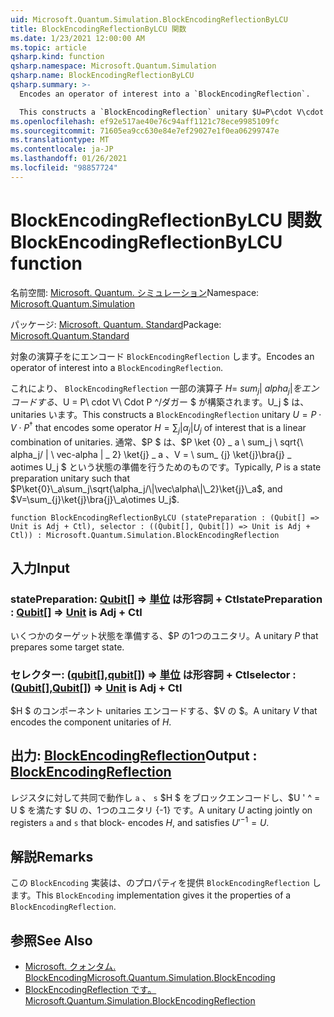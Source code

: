 ```yaml
---
uid: Microsoft.Quantum.Simulation.BlockEncodingReflectionByLCU
title: BlockEncodingReflectionByLCU 関数
ms.date: 1/23/2021 12:00:00 AM
ms.topic: article
qsharp.kind: function
qsharp.namespace: Microsoft.Quantum.Simulation
qsharp.name: BlockEncodingReflectionByLCU
qsharp.summary: >-
  Encodes an operator of interest into a `BlockEncodingReflection`.

  This constructs a `BlockEncodingReflection` unitary $U=P\cdot V\cdot P^\dagger$ that encodes some operator $H=\sum_{j}|\alpha_j|U_j$ of interest that is a linear combination of unitaries. Typically, $P$ is a state preparation unitary such that $P\ket{0}\_a\sum_j\sqrt{\alpha_j/\|\vec\alpha\|\_2}\ket{j}\_a$, and $V=\sum_{j}\ket{j}\bra{j}\_a\otimes U_j$.
ms.openlocfilehash: ef92e517ae40e76c94aff1121c78ece9985109fc
ms.sourcegitcommit: 71605ea9cc630e84e7ef29027e1f0ea06299747e
ms.translationtype: MT
ms.contentlocale: ja-JP
ms.lasthandoff: 01/26/2021
ms.locfileid: "98857724"
---
```

# <a name="blockencodingreflectionbylcu-function"></a><span data-ttu-id="0e284-102">BlockEncodingReflectionByLCU 関数</span><span class="sxs-lookup"><span data-stu-id="0e284-102">BlockEncodingReflectionByLCU function</span></span>

<span data-ttu-id="0e284-103">名前空間: [Microsoft. Quantum. シミュレーション](xref:Microsoft.Quantum.Simulation)</span><span class="sxs-lookup"><span data-stu-id="0e284-103">Namespace: [Microsoft.Quantum.Simulation](xref:Microsoft.Quantum.Simulation)</span></span>

<span data-ttu-id="0e284-104">パッケージ: [Microsoft. Quantum. Standard](https://nuget.org/packages/Microsoft.Quantum.Standard)</span><span class="sxs-lookup"><span data-stu-id="0e284-104">Package: [Microsoft.Quantum.Standard](https://nuget.org/packages/Microsoft.Quantum.Standard)</span></span>


<span data-ttu-id="0e284-105">対象の演算子をにエンコード `BlockEncodingReflection` します。</span><span class="sxs-lookup"><span data-stu-id="0e284-105">Encodes an operator of interest into a `BlockEncodingReflection`.</span></span>

<span data-ttu-id="0e284-106">これにより、 `BlockEncodingReflection` 一部の演算子 $H = \ sum_ {j} | \ alpha_j | をエンコードする、$U = P\ cdot V\ Cdot P ^/ダガー $ が構築されます。U_j $ は、unitaries います。</span><span class="sxs-lookup"><span data-stu-id="0e284-106">This constructs a `BlockEncodingReflection` unitary $U=P\cdot V\cdot P^\dagger$ that encodes some operator $H=\sum_{j}|\alpha_j|U_j$ of interest that is a linear combination of unitaries.</span></span> <span data-ttu-id="0e284-107">通常、$P $ は、$P \ket {0} \_ a \ sum_j \ sqrt{\ alpha_j/ \| \ vec-alpha \| \_ 2} \ket{j} \_ a $、$V = \ sum_ {j} \ket{j}\bra{j} \_ aotimes U_j $ という状態の準備を行うためのものです。</span><span class="sxs-lookup"><span data-stu-id="0e284-107">Typically, $P$ is a state preparation unitary such that $P\ket{0}\_a\sum_j\sqrt{\alpha_j/\|\vec\alpha\|\_2}\ket{j}\_a$, and $V=\sum_{j}\ket{j}\bra{j}\_a\otimes U_j$.</span></span>

```qsharp
function BlockEncodingReflectionByLCU (statePreparation : (Qubit[] => Unit is Adj + Ctl), selector : ((Qubit[], Qubit[]) => Unit is Adj + Ctl)) : Microsoft.Quantum.Simulation.BlockEncodingReflection
```


## <a name="input"></a><span data-ttu-id="0e284-108">入力</span><span class="sxs-lookup"><span data-stu-id="0e284-108">Input</span></span>

### <a name="statepreparation--qubit--unit--is-adj--ctl"></a><span data-ttu-id="0e284-109">statePreparation: [Qubit](xref:microsoft.quantum.lang-ref.qubit)[] => [単位](xref:microsoft.quantum.lang-ref.unit)  は形容詞 + Ctl</span><span class="sxs-lookup"><span data-stu-id="0e284-109">statePreparation : [Qubit](xref:microsoft.quantum.lang-ref.qubit)[] => [Unit](xref:microsoft.quantum.lang-ref.unit)  is Adj + Ctl</span></span>

<span data-ttu-id="0e284-110">いくつかのターゲット状態を準備する、$P の1つのユニタリ。</span><span class="sxs-lookup"><span data-stu-id="0e284-110">A unitary $P$ that prepares some target state.</span></span>


### <a name="selector--qubitqubit--unit--is-adj--ctl"></a><span data-ttu-id="0e284-111">セレクター: ([qubit](xref:microsoft.quantum.lang-ref.qubit)[],[qubit](xref:microsoft.quantum.lang-ref.qubit)[]) => [単位](xref:microsoft.quantum.lang-ref.unit)  は形容詞 + Ctl</span><span class="sxs-lookup"><span data-stu-id="0e284-111">selector : ([Qubit](xref:microsoft.quantum.lang-ref.qubit)[],[Qubit](xref:microsoft.quantum.lang-ref.qubit)[]) => [Unit](xref:microsoft.quantum.lang-ref.unit)  is Adj + Ctl</span></span>

<span data-ttu-id="0e284-112">$H $ のコンポーネント unitaries エンコードする、$V の $。</span><span class="sxs-lookup"><span data-stu-id="0e284-112">A unitary $V$ that encodes the component unitaries of $H$.</span></span>



## <a name="output--blockencodingreflection"></a><span data-ttu-id="0e284-113">出力: [BlockEncodingReflection](xref:Microsoft.Quantum.Simulation.BlockEncodingReflection)</span><span class="sxs-lookup"><span data-stu-id="0e284-113">Output : [BlockEncodingReflection](xref:Microsoft.Quantum.Simulation.BlockEncodingReflection)</span></span>

<span data-ttu-id="0e284-114">レジスタに対して共同で動作し `a` 、 `s` $H $ をブロックエンコードし、$U ' ^ = U $ を満たす $U の、1つのユニタリ {-1} です。</span><span class="sxs-lookup"><span data-stu-id="0e284-114">A unitary $U$ acting jointly on registers `a` and `s` that block- encodes $H$, and satisfies $U'^{-1} = U$.</span></span>

## <a name="remarks"></a><span data-ttu-id="0e284-115">解説</span><span class="sxs-lookup"><span data-stu-id="0e284-115">Remarks</span></span>

<span data-ttu-id="0e284-116">この `BlockEncoding` 実装は、のプロパティを提供 `BlockEncodingReflection` します。</span><span class="sxs-lookup"><span data-stu-id="0e284-116">This `BlockEncoding` implementation gives it the properties of a `BlockEncodingReflection`.</span></span>

## <a name="see-also"></a><span data-ttu-id="0e284-117">参照</span><span class="sxs-lookup"><span data-stu-id="0e284-117">See Also</span></span>

- [<span data-ttu-id="0e284-118">Microsoft. クォンタム. BlockEncoding</span><span class="sxs-lookup"><span data-stu-id="0e284-118">Microsoft.Quantum.Simulation.BlockEncoding</span></span>](xref:Microsoft.Quantum.Simulation.BlockEncoding)
- [<span data-ttu-id="0e284-119">BlockEncodingReflection です。</span><span class="sxs-lookup"><span data-stu-id="0e284-119">Microsoft.Quantum.Simulation.BlockEncodingReflection</span></span>](xref:Microsoft.Quantum.Simulation.BlockEncodingReflection)